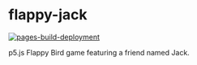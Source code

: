 # flappy-jack

[![pages-build-deployment](https://github.com/EthanThatOneKid/flappy-jack/actions/workflows/pages/pages-build-deployment/badge.svg)](https://github.com/EthanThatOneKid/flappy-jack/actions/workflows/pages/pages-build-deployment)

p5.js Flappy Bird game featuring a friend named Jack.
